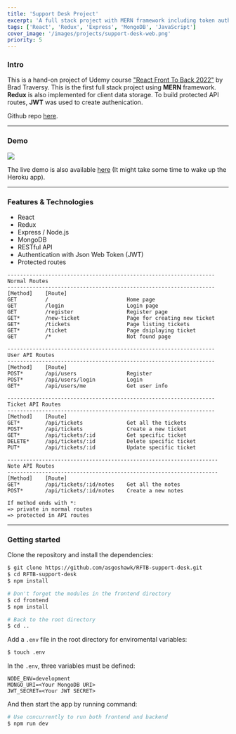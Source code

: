 ```yaml
---
title: 'Support Desk Project'
excerpt: 'A full stack project with MERN framework including token authentication and Redux.'
tags: ['React', 'Redux', 'Express', 'MongoDB', 'JavaScript']
cover_image: '/images/projects/support-desk-web.png'
priority: 5
---
```


### Intro

This is a hand-on project of Udemy course ["React Front To Back 2022"](https://www.udemy.com/course/react-front-to-back-2022/) by Brad Traversy. This is the first full stack project using **MERN** framework. **Redux** is also implemented for client data storage. To build protected API routes, **JWT** was used to create authenication.

Github repo [here](https://github.com/asgoshawk/RFTB-support-desk).

---

### Demo

![](https://i.imgur.com/doRrjUl.gif)

The live demo is also available [here](https://asgoshawksupportdesk.herokuapp.com/) (It might take some time to wake up the Heroku app).

---

### Features & Technologies

- React
- Redux
- Express / Node.js
- MongoDB
- RESTful API
- Authentication with Json Web Token (JWT)
- Protected routes

```
------------------------------------------------------------------
Normal Routes
------------------------------------------------------------------
[Method]    [Route]
GET         /                         Home page
GET         /login                    Login page
GET         /register                 Register page
GET*        /new-ticket               Page for creating new ticket
GET*        /tickets                  Page listing tickets
GET*        /ticket                   Page dsiplaying ticket
GET         /*                        Not found page

------------------------------------------------------------------
User API Routes
------------------------------------------------------------------
[Method]    [Route]
POST*       /api/users                Register
POST*       /api/users/login          Login
GET*        /api/users/me             Get user info

------------------------------------------------------------------
Ticket API Routes
------------------------------------------------------------------
[Method]    [Route]
GET*        /api/tickets              Get all the tickets
POST*       /api/tickets              Create a new ticket
GET*        /api/tickets/:id          Get specific ticket
DELETE*     /api/tickets/:id          Delete specific ticket
PUT*        /api/tickets/:id          Update specific ticket

-------------------------------------------------------------------
Note API Routes
-------------------------------------------------------------------
[Method]    [Route]
GET*        /api/tickets/:id/notes    Get all the notes
POST*       /api/tickets/:id/notes    Create a new notes

If method ends with *:
=> private in normal routes
=> protected in API routes
```

---

### Getting started

Clone the repository and install the dependencies:

```bash
$ git clone https://github.com/asgoshawk/RFTB-support-desk.git
$ cd RFTB-support-desk
$ npm install

# Don't forget the modules in the frontend directory
$ cd frontend
$ npm install

# Back to the root directory
$ cd ..
```

Add a `.env` file in the root directory for enviromental variables:

```bash
$ touch .env
```

In the `.env`, three variables must be defined:

```
NODE_ENV=development
MONGO_URI=<Your MongoDB URI>
JWT_SECRET=<Your JWT SECRET>
```

And then start the app by running command:

```bash
# Use concurrently to run both frontend and backend
$ npm run dev
```
